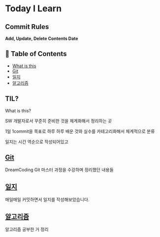 # Today I Learn

## Commit Rules

**Add, Update, Delete Contents Date**



## :memo: Table of Contents

* [What is this](#TIL)
* [Git](#Git)
* [일지](#일지)
* [알고리즘](#알고리즘)

## TIL?

What is this?

SW 개발자로서 꾸준히 준비한 것을 체계화해서 정리하는 곳

1일 1commit을 목표로 하루 하루 배운 것와 실수를 카테고리화해서 체계적으로 분류

일지는 시간 역순으로 작성되어있고



## [Git](https://github.com/jaegyeongkim/Today-I-Learn/tree/main/git)

DreamCoding Git 마스터 과정을 수강하며 정리했던 내용들



## [일지](https://github.com/jaegyeongkim/Today-I-Learn/tree/main/%EC%9D%BC%EC%A7%80)

매일매일 커밋하면서 일지를 작성해보았습니다.



## [알고리즘](https://github.com/jaegyeongkim/Today-I-Learn/tree/main/%EC%95%8C%EA%B3%A0%EB%A6%AC%EC%A6%98%20%EB%AC%B8%EC%A0%9C%ED%92%80%EC%9D%B4)

알고리즘 공부한 거 정리